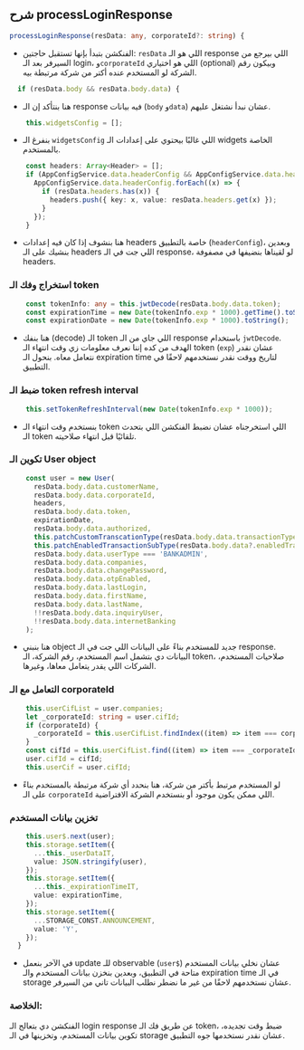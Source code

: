 
## شرح processLoginResponse

```typescript
processLoginResponse(resData: any, corporateId?: string) {
```

- الفنكشن بتبدأ بإنها تستقبل حاجتين: `resData` اللي هو الـ response اللي بيرجع من السيرفر بعد الـ login، و`corporateId` اللي هو اختياري (optional) وبيكون رقم الشركة لو المستخدم عنده أكتر من شركة مرتبطة بيه.

```typescript
  if (resData.body && resData.body.data) {
```

- هنا بنتأكد إن الـ response فيه بيانات (`body` و`data`) عشان نبدأ نشتغل عليهم.

```typescript
    this.widgetsConfig = [];
```

- بنفرغ الـ `widgetsConfig` اللي غالبًا بيحتوي على إعدادات الـ widgets الخاصة بالمستخدم.

```typescript
    const headers: Array<Header> = [];
    if (AppConfigService.data.headerConfig && AppConfigService.data.headerConfig.length > 0) {
      AppConfigService.data.headerConfig.forEach((x) => {
        if (resData.headers.has(x)) {
          headers.push({ key: x, value: resData.headers.get(x) });
        }
      });
    }
```

- هنا بنشوف إذا كان فيه إعدادات headers خاصة بالتطبيق (`headerConfig`)، وبعدين بنشيك على الـ headers اللي جت في الـ response، لو لقيناها بنضيفها في مصفوفة headers.

### استخراج وفك الـ token

```typescript
    const tokenInfo: any = this.jwtDecode(resData.body.data.token);
    const expirationTime = new Date(tokenInfo.exp * 1000).getTime().toString();
    const expirationDate = new Date(tokenInfo.exp * 1000).toString();
```

- هنا بنفك (decode) الـ token اللي جاي من الـ response باستخدام `jwtDecode`. الهدف من كده إننا نعرف معلومات زي وقت انتهاء الـ token (`exp`) عشان نقدر نتعامل معاه. بنحول الـ expiration time لتاريخ ووقت نقدر نستخدمهم لاحقًا في التطبيق.

### ضبط الـ token refresh interval

```typescript
    this.setTokenRefreshInterval(new Date(tokenInfo.exp * 1000));
```

- بنستخدم وقت انتهاء الـ token اللي استخرجناه عشان نضبط الفنكشن اللي بتحدث الـ token تلقائيًا قبل انتهاء صلاحيته.

### تكوين الـ User object

```typescript
    const user = new User(
      resData.body.data.customerName,
      resData.body.data.corporateId,
      headers,
      resData.body.data.token,
      expirationDate,
      resData.body.data.authorized,
      this.patchCustomTranscationType(resData.body.data.transactionTypes),
      this.patchEnabledTransactionSubType(resData.body.data?.enabledTransactionSubType),
      resData.body.data.userType === 'BANKADMIN',
      resData.body.data.companies,
      resData.body.data.changePassword,
      resData.body.data.otpEnabled,
      resData.body.data.lastLogin,
      resData.body.data.firstName,
      resData.body.data.lastName,
      !!resData.body.data.inquiryUser,
      !!resData.body.data.internetBanking
    );
```

- هنا بنبني object جديد للمستخدم بناءً على البيانات اللي جت في الـ response. البيانات دي بتشمل اسم المستخدم، رقم الشركة، الـ token، صلاحيات المستخدم، الشركات اللي يقدر يتعامل معاها، وغيرها. 

### التعامل مع الـ corporateId

```typescript
    this.userCifList = user.companies;
    let _corporateId: string = user.cifId;
    if (corporateId) {
      _corporateId = this.userCifList.findIndex((item) => item === corporateId) > -1 ? corporateId : user.cifId;
    }
    const cifId = this.userCifList.find((item) => item === _corporateId) || this.userCifList[0];
    user.cifId = cifId;
    this.userCif = user.cifId;
```

- لو المستخدم مرتبط بأكتر من شركة، هنا بنحدد أي شركة مرتبطة بالمستخدم بناءً على الـ `corporateId` اللي ممكن يكون موجود أو بنستخدم الشركة الافتراضية.

### تخزين بيانات المستخدم

```typescript
    this.user$.next(user);
    this.storage.setItem({
      ...this._userDataIT,
      value: JSON.stringify(user),
    });
    this.storage.setItem({
      ...this._expirationTimeIT,
      value: expirationTime,
    });
    this.storage.setItem({
      ...STORAGE_CONST.ANNOUNCEMENT,
      value: 'Y',
    });
  }
```

- في الآخر بنعمل update للـ observable (`user$`) عشان نخلي بيانات المستخدم متاحة في التطبيق، وبعدين بنخزن بيانات المستخدم والـ expiration time في الـ storage عشان نستخدمهم لاحقًا من غير ما نضطر نطلب البيانات تاني من السيرفر.

### الخلاصة:
الفنكشن دي بتعالج الـ login response عن طريق فك الـ token، ضبط وقت تجديده، تكوين بيانات المستخدم، وتخزينها في الـ storage عشان نقدر نستخدمها جوه التطبيق.

